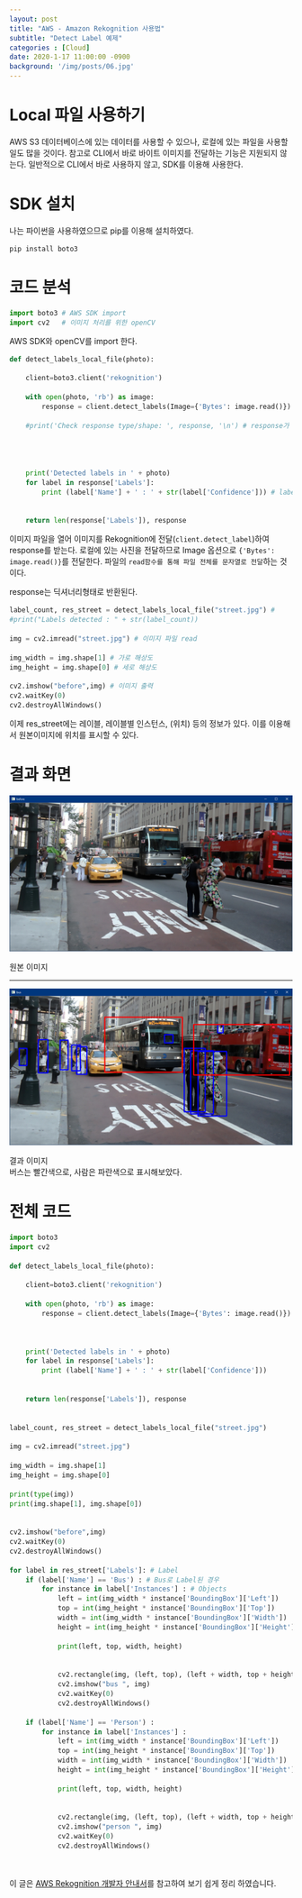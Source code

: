```yaml
---
layout: post
title: "AWS - Amazon Rekognition 사용법"
subtitle: "Detect Label 예제"
categories : [Cloud]
date: 2020-1-17 11:00:00 -0900
background: '/img/posts/06.jpg'
---
```


# Local 파일 사용하기
AWS S3 데이터베이스에 있는 데이터를 사용할 수 있으나, 로컬에 있는 파일을 사용할 일도 많을 것이다. 참고로 CLI에서 바로 바이트 이미지를 전달하는 기능은 지원되지 않는다. 일반적으로 CLI에서 바로 사용하지 않고, SDK를 이용해 사용한다.

# SDK 설치
 나는 파이썬을 사용하였으므로 pip를 이용해 설치하였다.
 ```
pip install boto3 
 ```

# 코드 분석
``` python 
import boto3 # AWS SDK import
import cv2   # 이미지 처리를 위한 openCV
```
AWS SDK와 openCV를 import 한다.

``` python
def detect_labels_local_file(photo):
    
    client=boto3.client('rekognition')
    
    with open(photo, 'rb') as image:
        response = client.detect_labels(Image={'Bytes': image.read()})
        
    #print('Check response type/shape: ', response, '\n') # response가 어떤 형식으로 들어오는지 check
        
        
        
        
    print('Detected labels in ' + photo)
    for label in response['Labels']: 
        print (label['Name'] + ' : ' + str(label['Confidence'])) # label은 List의 각 원소이고, 딕셔너리형임.
        
        
    return len(response['Labels']), response
```
이미지 파일을 열어
이미지를 Rekognition에 전달(`client.detect_label`)하여 response를 받는다. 로컬에 있는 사진을 전달하므로 Image 옵션으로 `{'Bytes': image.read()}`를 전달한다. 파일의 `read함수를 통해 파일 전체를 문자열로 전달`하는 것이다.


response는 딕셔너리형태로 반환된다. 

``` python
label_count, res_street = detect_labels_local_file("street.jpg") # 
#print("Labels detected : " + str(label_count))

img = cv2.imread("street.jpg") # 이미지 파일 read

img_width = img.shape[1] # 가로 해상도 
img_height = img.shape[0] # 세로 해상도

cv2.imshow("before",img) # 이미지 출력
cv2.waitKey(0)
cv2.destroyAllWindows()
```
 이제 res_street에는 레이블, 레이블별 인스턴스, (위치) 등의 정보가 있다. 이를 이용해서 원본이미지에 위치를 표시할 수 있다.

# 결과 화면
![before](https://github.com/leeseho/leeseho.github.io/blob/master/_posts/images/2020-01-17-16-20-27.png?raw=true)

 원본 이미지  

----


![result](https://github.com/leeseho/leeseho.github.io/blob/master/_posts/images/2020-01-17-16-23-44.png?raw=true)

 결과 이미지  
 버스는 빨간색으로, 사람은 파란색으로 표시해보았다.





# 전체 코드
``` python
import boto3
import cv2

def detect_labels_local_file(photo):
    
    client=boto3.client('rekognition')
    
    with open(photo, 'rb') as image:
        response = client.detect_labels(Image={'Bytes': image.read()})
      
        
        
    print('Detected labels in ' + photo)
    for label in response['Labels']: 
        print (label['Name'] + ' : ' + str(label['Confidence']))
        
        
    return len(response['Labels']), response 


label_count, res_street = detect_labels_local_file("street.jpg") 

img = cv2.imread("street.jpg")

img_width = img.shape[1]
img_height = img.shape[0]

print(type(img))
print(img.shape[1], img.shape[0])


cv2.imshow("before",img)
cv2.waitKey(0)
cv2.destroyAllWindows()

for label in res_street['Labels']: # Label
    if (label['Name'] == 'Bus') : # Bus로 Label된 경우
        for instance in label['Instances'] : # Objects 
            left = int(img_width * instance['BoundingBox']['Left'])
            top = int(img_height * instance['BoundingBox']['Top'])
            width = int(img_width * instance['BoundingBox']['Width'])
            height = int(img_height * instance['BoundingBox']['Height'])
            
            print(left, top, width, height) 
            
        
            cv2.rectangle(img, (left, top), (left + width, top + height), (0,0,255))
            cv2.imshow("bus ", img)
            cv2.waitKey(0)
            cv2.destroyAllWindows()
            
    if (label['Name'] == 'Person') : 
        for instance in label['Instances'] : 
            left = int(img_width * instance['BoundingBox']['Left'])
            top = int(img_height * instance['BoundingBox']['Top'])
            width = int(img_width * instance['BoundingBox']['Width'])
            height = int(img_height * instance['BoundingBox']['Height'])
            
            print(left, top, width, height) 
            
            
            cv2.rectangle(img, (left, top), (left + width, top + height), (255,0,0))
            cv2.imshow("person ", img)
            cv2.waitKey(0)
            cv2.destroyAllWindows()
            
            
```





이 글은 [AWS Rekognition 개발자 안내서](https://docs.aws.amazon.com/ko_kr/rekognition/latest/dg/rekognition-dg.pdf)를 참고하여 보기 쉽게 정리 하였습니다.
